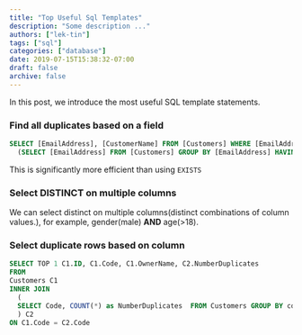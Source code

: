 ```yaml
---
title: "Top Useful Sql Templates"
description: "Some description ..."
authors: ["lek-tin"]
tags: ["sql"]
categories: ["database"]
date: 2019-07-15T15:38:32-07:00
draft: false
archive: false
---
```

In this post, we introduce the most useful SQL template statements.

### Find all duplicates based on a field
```sql
SELECT [EmailAddress], [CustomerName] FROM [Customers] WHERE [EmailAddress] IN
  (SELECT [EmailAddress] FROM [Customers] GROUP BY [EmailAddress] HAVING COUNT(*) > 1)
```
This is significantly more efficient than using `EXISTS`

### Select DISTINCT on multiple columns
We can select distinct on multiple columns(distinct combinations of column values.), for example, gender(male) **AND** age(>18).

### Select duplicate rows based on column
```sql
SELECT TOP 1 C1.ID, C1.Code, C1.OwnerName, C2.NumberDuplicates
FROM
Customers C1
INNER JOIN
  (
  SELECT Code, COUNT(*) as NumberDuplicates  FROM Customers GROUP BY code HAVING COUNT(*) > 1
  ) C2
ON C1.Code = C2.Code
```